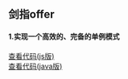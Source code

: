 ## 剑指offer

#### 1.实现一个高效的、完备的单例模式
<a href='./algorithms2/01-singleton.js'>查看代码(js版)</a>       
<a href='./algorithms2/01-singleton.java'>查看代码(java版)</a>    